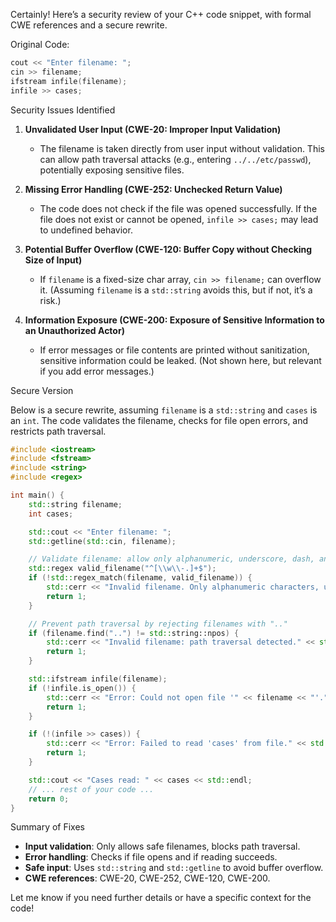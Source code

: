 Certainly! Here’s a security review of your C++ code snippet, with formal CWE references and a secure rewrite.

Original Code:
```cpp
cout << "Enter filename: ";
cin >> filename;
ifstream infile(filename);
infile >> cases;
```

Security Issues Identified

1. **Unvalidated User Input (CWE-20: Improper Input Validation)**
   - The filename is taken directly from user input without validation. This can allow path traversal attacks (e.g., entering `../../etc/passwd`), potentially exposing sensitive files.

2. **Missing Error Handling (CWE-252: Unchecked Return Value)**
   - The code does not check if the file was opened successfully. If the file does not exist or cannot be opened, `infile >> cases;` may lead to undefined behavior.

3. **Potential Buffer Overflow (CWE-120: Buffer Copy without Checking Size of Input)**
   - If `filename` is a fixed-size char array, `cin >> filename;` can overflow it. (Assuming `filename` is a `std::string` avoids this, but if not, it’s a risk.)

4. **Information Exposure (CWE-200: Exposure of Sensitive Information to an Unauthorized Actor)**
   - If error messages or file contents are printed without sanitization, sensitive information could be leaked. (Not shown here, but relevant if you add error messages.)

Secure Version

Below is a secure rewrite, assuming `filename` is a `std::string` and `cases` is an `int`. The code validates the filename, checks for file open errors, and restricts path traversal.

```cpp
#include <iostream>
#include <fstream>
#include <string>
#include <regex>

int main() {
    std::string filename;
    int cases;

    std::cout << "Enter filename: ";
    std::getline(std::cin, filename);

    // Validate filename: allow only alphanumeric, underscore, dash, and dot, no path separators
    std::regex valid_filename("^[\\w\\-.]+$");
    if (!std::regex_match(filename, valid_filename)) {
        std::cerr << "Invalid filename. Only alphanumeric characters, underscores, dashes, and dots are allowed." << std::endl;
        return 1;
    }

    // Prevent path traversal by rejecting filenames with ".."
    if (filename.find("..") != std::string::npos) {
        std::cerr << "Invalid filename: path traversal detected." << std::endl;
        return 1;
    }

    std::ifstream infile(filename);
    if (!infile.is_open()) {
        std::cerr << "Error: Could not open file '" << filename << "'." << std::endl;
        return 1;
    }

    if (!(infile >> cases)) {
        std::cerr << "Error: Failed to read 'cases' from file." << std::endl;
        return 1;
    }

    std::cout << "Cases read: " << cases << std::endl;
    // ... rest of your code ...
    return 0;
}
```

Summary of Fixes

- **Input validation**: Only allows safe filenames, blocks path traversal.
- **Error handling**: Checks if file opens and if reading succeeds.
- **Safe input**: Uses `std::string` and `std::getline` to avoid buffer overflow.
- **CWE references**: CWE-20, CWE-252, CWE-120, CWE-200.

Let me know if you need further details or have a specific context for the code!